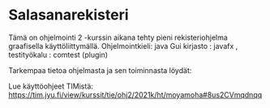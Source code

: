 # Salasanarekisteri

Tämä on ohjelmointi 2 -kurssin aikana tehty pieni rekisteriohjelma graafisella käyttöliittymällä. 
Ohjelmointkieli: java
Gui kirjasto   : javafx ,
testityökalu   : comtest (plugin)

Tarkempaa tietoa ohjelmasta ja sen toiminnasta löydät:

Lue käyttöohjeet TIMistä: <https://tim.jyu.fi/view/kurssit/tie/ohj2/2021k/ht/moyamoha#8us2CVmqdnqq>

